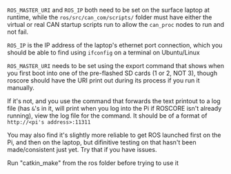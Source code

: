 `ROS_MASTER_URI` and `ROS_IP` both need to be set on the surface laptop at runtime, while the `ros/src/can_com/scripts/` folder must have either the virtual or real CAN startup scripts run to allow the `can_proc` nodes to run and not fail.

`ROS_IP` is the IP address of the laptop's ethernet port connection, which you should be able to find using `ifconfig` on a terminal on Ubuntu/Linux

`ROS_MASTER_URI` needs to be set using the export command that shows when you first boot into one of the pre-flashed SD cards (1 or 2, NOT 3), though roscore should have the URI print out during its process if you run it manually.

If it's not, and you use the command that forwards the text printout to a log file (has `&`'s in it, will print when you log into the Pi if ROSCORE isn't already running), view the log file for the command. It should be of a format of `http://<pi's address>:11311`

You may also find it's slightly more reliable to get ROS launched first on the Pi, and then on the laptop, but difinitive testing on that hasn't been made/consistent just yet. Try that if you have issues.

Run "catkin_make" from the ros folder before trying to use it